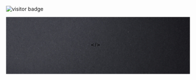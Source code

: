 
![visitor badge](https://visitor-badge.laobi.icu/badge?page_id=remarkeyable.visitor-badge&left_text=Visitors)








<img src="img/a.jpg">
</kbd>
